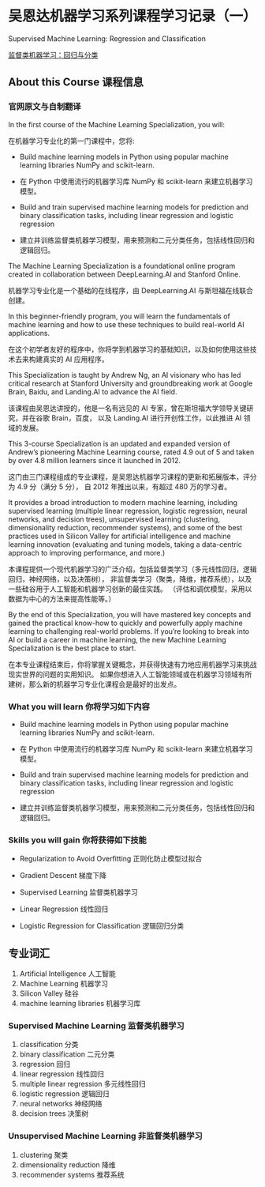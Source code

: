 # 吴恩达机器学习系列课程学习记录（一）

Supervised Machine Learning: Regression and Classification

[监督类机器学习：回归与分类](https://www.coursera.org/learn/machine-learning)

## About this Course 课程信息
### 官网原文与自制翻译

In the first course of the Machine Learning Specialization, you will:

在机器学习专业化的第一门课程中，您将:

- Build machine learning models in Python using popular machine learning libraries NumPy and scikit-learn.

- 在 Python 中使用流行的机器学习库 NumPy 和 scikit-learn 来建立机器学习模型。

- Build and train supervised machine learning models for prediction and binary classification tasks,
including linear regression and logistic regression

- 建立并训练监督类机器学习模型，用来预测和二元分类任务，包括线性回归和逻辑回归。

The Machine Learning Specialization is a foundational online program created
in collaboration between DeepLearning.AI and Stanford Online.

机器学习专业化是一个基础的在线程序，由 DeepLearning.AI 与斯坦福在线联合创建。

In this beginner-friendly program, you will learn the fundamentals of machine learning and
how to use these techniques to build real-world AI applications. 

在这个初学者友好的程序中，你将学到机器学习的基础知识，以及如何使用这些技术去来构建真实的 AI 应用程序。

This Specialization is taught by Andrew Ng, an AI visionary who has led critical research
at Stanford University and groundbreaking work at Google Brain, Baidu, and Landing.AI to advance the AI field.

该课程由吴恩达讲授的，他是一名有远见的 AI 专家，曾在斯坦福大学领导关键研究，并在谷歌 Brain，百度，
以及 Landing.AI 进行开创性工作，以此推进 AI 领域的发展。

This 3-course Specialization is an updated and expanded version of Andrew’s pioneering Machine Learning course,
rated 4.9 out of 5 and taken by over 4.8 million learners since it launched in 2012. 

这门由三门课程组成的专业课程，是吴恩达机器学习课程的更新和拓展版本，评分为 4.9 分（满分 5 分），
自 2012 年推出以来，有超过 480 万的学习者。

It provides a broad introduction to modern machine learning, including supervised learning 
(multiple linear regression, logistic regression, neural networks, and decision trees),
unsupervised learning (clustering, dimensionality reduction, recommender systems),
and some of the best practices used in Silicon Valley for artificial intelligence and machine learning innovation
(evaluating and tuning models, taking a data-centric approach to improving performance, and more.)

本课程提供一个现代机器学习的广泛介绍，包括监督类学习（多元线性回归，逻辑回归，神经网络，以及决策树），
非监督类学习（聚类，降维，推荐系统），以及一些硅谷用于人工智能和机器学习创新的最佳实践。
（评估和调优模型，采用以数据为中心的方法来提高性能等。）

By the end of this Specialization, you will have mastered key concepts and gained the practical know-how to quickly
and powerfully apply machine learning to challenging real-world problems.
If you’re looking to break into AI or build a career in machine learning,
the new Machine Learning Specialization is the best place to start.

在本专业课程结束后，你将掌握关键概念，并获得快速有力地应用机器学习来挑战现实世界的问题的实用知识。
如果你想进入人工智能领域或在机器学习领域有所建树，那么新的机器学习专业化课程会是最好的出发点。

### What you will learn 你将学习如下内容

- Build machine learning models in Python using popular machine learning libraries NumPy and scikit-learn.

- 在 Python 中使用流行的机器学习库 NumPy 和 scikit-learn 来建立机器学习模型。

- Build and train supervised machine learning models for prediction and binary classification tasks,
including linear regression and logistic regression

- 建立并训练监督类机器学习模型，用来预测和二元分类任务，包括线性回归和逻辑回归。

### Skills you will gain 你将获得如下技能

- Regularization to Avoid Overfitting 正则化防止模型过拟合

- Gradient Descent 梯度下降

- Supervised Learning 监督类机器学习

- Linear Regression 线性回归

- Logistic Regression for Classification 逻辑回归分类

## 专业词汇

1. Artificial Intelligence 人工智能
2. Machine Learning 机器学习
3. Silicon Valley 硅谷
4. machine learning libraries 机器学习库

### Supervised Machine Learning 监督类机器学习

1. classification 分类
2. binary classification 二元分类
3. regression 回归
4. linear regression 线性回归
5. multiple linear regression 多元线性回归
6. logistic regression 逻辑回归
7. neural networks 神经网络
8. decision trees 决策树

### Unsupervised Machine Learning 非监督类机器学习

1. clustering 聚类
2. dimensionality reduction 降维
3. recommender systems 推荐系统
